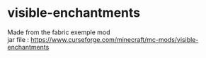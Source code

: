 # visible-enchantments

Made from the fabric exemple mod  
jar file : https://www.curseforge.com/minecraft/mc-mods/visible-enchantments
